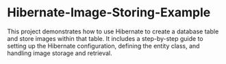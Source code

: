 # Hibernate-Image-Storing-Example
This project demonstrates how to use Hibernate to create a database table and store images within that table. It includes a step-by-step guide to setting up the Hibernate configuration, defining the entity class, and handling image storage and retrieval.
